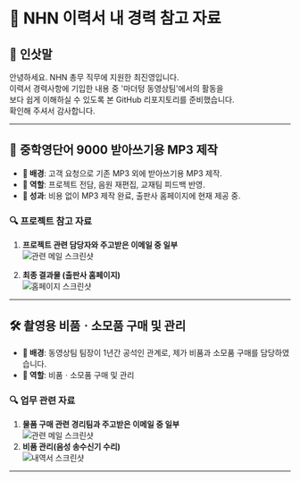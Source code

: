 # 💼 NHN 이력서 내 경력 참고 자료

## 👋 인삿말
안녕하세요. NHN 총무 직무에 지원한 최진영입니다.  
이력서 경력사항에 기입한 내용 중 '마더텅 동영상팀'에서의 활동을  
보다 쉽게 이해하실 수 있도록 본 GitHub 리포지토리를 준비했습니다.  
확인해 주셔서 감사합니다.

---

## 📝 중학영단어 9000 받아쓰기용 MP3 제작
- **📌 배경**: 고객 요청으로 기존 MP3 외에 받아쓰기용 MP3 제작.
- **🎯 역할**: 프로젝트 전담, 음원 재편집, 교재팀 피드백 반영.
- **🌟 성과**: 비용 없이 MP3 제작 완료, 출판사 홈페이지에 현재 제공 중.

### 🔍 프로젝트 참고 자료
1. **프로젝트 관련 담당자와 주고받은 이메일 중 일부**    
   ![관련 메일 스크린샷](evidence/email_screenshot.png)  

2. **최종 결과물 (출판사 홈페이지)**  
   ![홈페이지 스크린샷](evidence/result_screenshot.png)

---

## 🛠️ 촬영용 비품ㆍ소모품 구매 및 관리
- **📌 배경**: 동영상팀 팀장이 1년간 공석인 관계로, 제가 비품과 소모품 구매를 담당하였습니다.
- **🎯 역할**: 비품ㆍ소모품 구매 및 관리

### 🔍 업무 관련 자료
1. **물품 구매 관련 경리팀과 주고받은 이메일 중 일부**  
   ![관련 메일 스크린샷](evidence/email_screenshot2.png)  
2. **비품 관리(음성 송수신기 수리)**  
   ![내역서 스크린샷](evidence/receipt_screenshot.png)  
---
